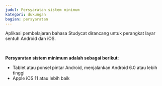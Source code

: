 ```yaml
---
judul: Persyaratan sistem minimum
kategori: dukungan
bagian: persyaratan
---
```

Aplikasi pembelajaran bahasa Studycat dirancang untuk perangkat layar sentuh Android dan iOS.

 

**Persyaratan sistem minimum adalah sebagai berikut**:

* Tablet atau ponsel pintar Android, menjalankan Android 6\.0 atau lebih tinggi
* Apple iOS 11 atau lebih baik